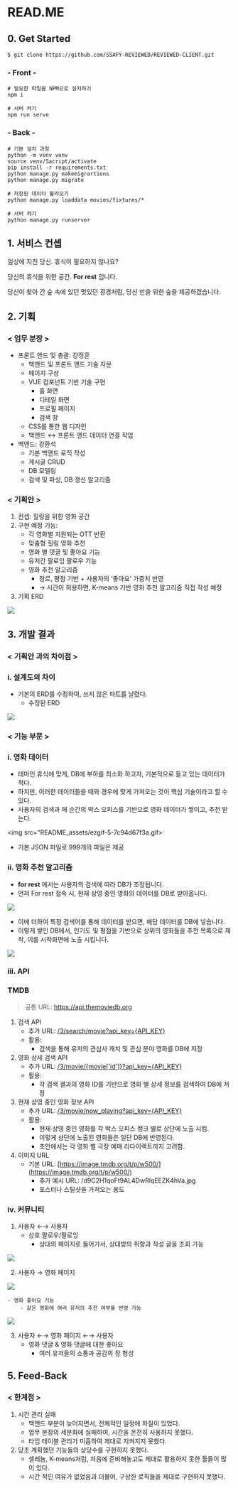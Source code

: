 # READ.ME

## 0. Get Started

```
$ git clone https://github.com/SSAFY-REVIEWED/REVIEWED-CLIENT.git
```

### - Front -

```
# 필요한 파일을 NPM으로 설치하기
npm i

# 서버 켜기
npm run serve
```

### - Back -

```
# 기본 설치 과정
python -m venv venv
source venv/Sacript/activate
pip install -r requirements.txt
python manage.py makemigrartions
python manage.py migrate

# 저장된 데이터 불러오기
python manage.py loaddata movies/fixtures/*

# 서버 켜기
python manage.py runserver
```

## 1. 서비스 컨셉

일상에 지친 당신. 휴식이 필요하지 않나요?

당신의 휴식을 위한 공간. **For rest** 입니다.

당신이 찾아 간 숲 속에 있던 멋있던 광경처럼, 당신 만을 위한 숲을 제공하겠습니다. 

## 2. 기획

### < 업무 분장 >

- 프론트 앤드 및 총괄: 강정훈
    - 백앤드 및 프론트 앤드 기술 자문
    - 페이지 구상
    - VUE 컴포넌트 기반 기술 구현
        - 홈 화면
        - 디테일 화면
        - 프로필 페이지
        - 검색 창
    - CSS를 통한 웹 디자인
    - 백앤드 ↔ 프론트 앤드 데이터 연결 작업
- 백앤드: 강환석
    - 기본 백앤드 로직 작성
    - 게시글 CRUD
    - DB 모델링
    - 검색 및 파싱, DB 갱신 알고리즘

### < 기획안 >

1. 컨셉:  힐링을 위한 영화 공간
2. 구현 예정 기능:
    - 각 영화별 지원되는 OTT 반환
    - 맞춤형 힐링 영화 추천
    - 영화 별 댓글 및 좋아요 기능
    - 유저간 팔로잉 팔로우 기능
    - 영화 추천 알고리즘
        - 장르, 평점 기반 + 사용자의 ‘좋아요’ 가중치 반영
        - → 시간이 허용하면, K-means 기반 영화 추천 알고리즘 직접 작성 예정
3. 기획 ERD
    
<img src="./README_assets/Untitled 1.png">
    

## 3. 개발 결과

### < 기획안 과의 차이점 >

### i. 설계도의 차이

- 기본의 ERD를 수정하여, 쓰지 않은 파트를 날렸다.
    - 수정된 ERD
        
<img src="./README_assets/Untitled.png">
        

### < 기능 부문 >

### i. 영화 데이터

- 테마인 휴식에 맞게, DB에 부하를 최소화 하고자, 기본적으로 들고 있는 데이터가 적다.
- 하지만, 이러한 데이터들을 때와 경우에 맞게 가져오는 것이 핵심 기술이라고 할 수 있다.
- 사용자의 검색과 매 순간의 박스 오피스를 기반으로 영화 데이터가 쌓이고, 추천 받는다.
    
<img src="README_assets/ezgif-5-7c94d67f3a.gif>
    
- 기본 JSON 파일로 999개의 파일은 제공

### ii. 영화 추천 알고리즘

- **for rest** 에서는 사용자의 검색에 따라 DB가 조정됩니다.
- 먼저 For rest 접속 시, 현재 상영 중인 영화의 데이터를 DB로 받아옵니다.
    
<img src="README_assets/Untitled 2.png">
    
- 이에 더하여 특정 검색어를 통해 데이터를 받으면, 해당 데이터를 DB에 넣습니다.
- 이렇게 쌓인 DB에서, 인기도 및 평점을 기반으로 상위의 영화들을 추천 목록으로 제작,
이를 시작화면에 노출 시킵니다.
    
<img src="README_assets/Untitled 3.png">
    

### iii. API

### TMDB

> 공통 URL: https://api.themoviedb.org
> 
1. 검색 API
    - 추가 URL: [/3/search/movie?api_key=](https://api.themoviedb.org/3/search/movie?api_key=f555794485796214438961ced766522e&language=ko-KR&query=%7Bword%7D&page=1&include_adult=true)[{API_KEY}](https://api.themoviedb.org/3/movie/now_playing?api_key=%7BTMDB_API_KEY%7D&language=ko-KR&page=%7Bi%7D)
    - 활용:
        - 검색을 통해 유저의 관심사 캐치 및 관심 분야 영화를 DB에 저장
2. 영화 상세 검색 API
    - 추가 URL: [/3/movie/{movie['id']}?api_key=](https://api.themoviedb.org/3/movie/{movie['id']}?api_key=f555794485796214438961ced766522e&language=ko-KR)[{API_KEY}](https://api.themoviedb.org/3/movie/now_playing?api_key=%7BTMDB_API_KEY%7D&language=ko-KR&page=%7Bi%7D)
    - 활용:
        - 각 검색 결과의 영화 ID를 기반으로 영화 별 상세 정보를 검색하여 DB에 저장
3. 현재 상영 중인 영화 정보 API
    - 추가 URL: [/3/movie/now_playing?api_key={API_KEY}](https://api.themoviedb.org/3/movie/now_playing?api_key=%7BTMDB_API_KEY%7D&language=ko-KR&page=%7Bi%7D)
    - 활용:
        - 현재 상영 중인 영화를 각 박스 오피스 랭크 별로 상단에 노출 시킴.
        - 이렇게 상단에 노출된 영화들은 일단 DB에 반영된다.
        - 초안에서는 각 영화 별 극장 예매 리다이렉트까지 고려함.
4. 이미지 URL
    - 기본 URL: [https://image.tmdb.org/t/p/w500/](https://image.tmdb.org/t/p/w500/)
        - 추가 예시 URL: /d9C2H1qoFt9AL4DwRlqEEZK4hVa.jpg
        - 포스터나 스틸샷을 가져오는 용도

### iv. 커뮤니티

1. 사용자 ←→ 사용자
    - 상호 팔로우/팔로잉
        - 상대의 페이지로 들어가서, 상대방의 취향과 작성 글을 조회 가능
            
<img src="README_assets/Untitled 4.png">
            
2. 사용자 → 영화 페이지
    
<img src="README_assets/Untitled 5.png">
    
    - 영화 좋아요 기능
        - 같은 영화에 여러 유저의 추천 여부를 반영 가능
        
<img src="README_assets/Untitled 6.png">
        
3. 사용자 ←→ 영화 페이지 ←→ 사용자
    - 영화 댓글 & 영화 댓글에 대한 좋아요
        - 여러 유저들의 소통과 공감의 장 형성

### 

## 5. Feed-Back

### < 한계점 >

1. 시간 관리 실패
    - 백앤드 부분이 늦어지면서, 전체적인 일정에 차질이 있었다.
    - 업무 분장의 세분화에 실패하여, 시간을 온전히 사용하지 못했다.
    - 타임 테이블 관리가 미흡하여 제대로 지켜지지 못했다.
2. 당초 계획했던 기능들의 상당수를 구현하지 못했다.
    - 셀레늄, K-means처럼, 처음에 준비해놓고도 제대로 활용하지 못한 툴들이 많이 있다.
    - 시간 적인 여유가 없었음과 더불어, 구상한 로직들을 제대로 구현하지 못했다.
